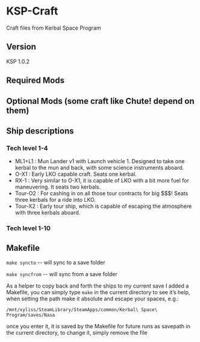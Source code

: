 # KSP-Craft

Craft files from Kerbal Space Program

## Version
KSP 1.0.2

## Required Mods

## Optional Mods (some craft like Chute! depend on them)

## Ship descriptions

### Tech level 1-4
- ML1+L1 : Mun Lander v1 with Launch vehicle 1. Designed to take one kerbal to the mun and back, with some science instruments aboard.
- O-X1 : Early LKO capable craft. Seats one kerbal.
- RX-1 : Very similar to O-X1, it is capable of LKO with a bit more fuel for maneuvering. It seats two kerbals.
- Tour-O2 : For cashing in on all those tour contracts for big $$$! Seats three kerbals for a ride into LKO.
- Tour-X2 : Early tour ship, which is capable of escaping the atmosphere with three kerbals aboard.

### Tech level 1-10


## Makefile

`make syncto` -- will sync to a save folder

`make syncfrom` -- will sync from a save folder

As a helper to copy back and forth the ships to my current save I added a Makefile, you can simply type `make` in the current directory to see it’s help, when setting the path make it absolute
and escape your spaces, e.g.:
```
/mnt/xyliss/SteamLibrary/SteamApps/common/Kerbal\ Space\ Program/saves/Nasa
```
once you enter it, it is saved by the Makefile for future runs as savepath in the current directory, to change it, simply remove the file
